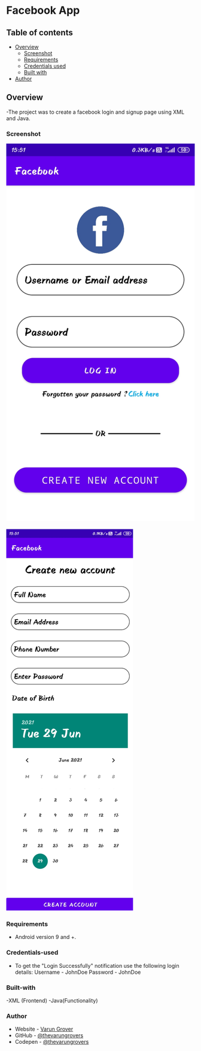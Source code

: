 # Facebook App

## Table of contents

- [Overview](#Overview)
  - [Screenshot](#Screenshot)
  - [Requirements](#Requirements)
  - [Credentials used](#Credentials-used)
  - [Built with](#Built-with)
- [Author](#author)

## Overview
 -The project was to create a facebook login and signup page using XML and Java.

### Screenshot

![](./screenshots/login.jpg)

![](./screenshots/create_account.jpg)

### Requirements
 - Android version 9 and +.

### Credentials-used
 - To get the "Login Successfully" notification use the following login details:
    Username - JohnDoe
    Password - JohnDoe

### Built-with
 -XML (Frontend)
 -Java(Functionality)

### Author

- Website - [Varun Grover](https://thevarungrovers.vercel.app)
- GitHub - [@thevarungrovers](https://www.github.com/thevarungrovers)
- Codepen - [@thevarungrovers](https://www.codepen.io/thevarungrovers)
